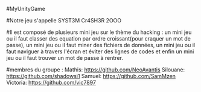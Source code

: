 #MyUnityGame

#Notre jeu s'appelle SYST3M Cr4SH3R 2OOO

#Il est composé de plusieurs mini jeu sur le thème du hacking : un mini jeu ou il faut classer des equation par ordre croissant(pour craquer un mot de passe), un mini jeu ou il faut miner des fichiers de données, un mini jeu ou il faut naviguer à travers l'écran et éviter des lignes de codes et enfin un mini jeu ou il faut trouver un mot de passe à rentrer.

#membres du groupe :
Mathis: 
<https://github.com/NeoAvantis>
Silouane:
<https://github.com/shadowsi1>
Samuel:
<https://github.com/SamMzen>
Victoria:
<https://github.com/vic7897>